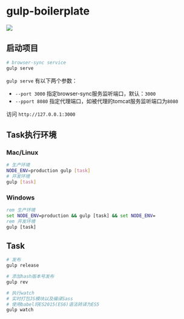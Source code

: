 
# gulp-boilerplate

[![](https://img.shields.io/badge/node.js->=_0.12-brightgreen.svg?style=flat-square)]()

## 启动项目

```bash
# browser-sync service
gulp serve
```

`gulp serve` 有以下两个参数：

* `--port 3000` 指定browser-sync服务监听端口，默认：`3000`
* `--pport 8080` 指定代理端口，如被代理的tomcat服务监听端口为`8080`

访问 `http://127.0.0.1:3000`

## Task执行环境

### Mac/Linux

```bash
# 生产环境
NODE_ENV=production gulp [task]
# 开发环境
gulp [task]
```

### Windows

```bat
rem 生产环境
set NODE_ENV=production && gulp [task] && set NODE_ENV=
rem 开发环境
gulp [task]
```

## Task

```bash
# 发布
gulp release

# 添加hash版本号发布
gulp rev

# 执行watch
# 实时打包JS模块以及编译Sass
# 使用babel将ES2015(ES6)语法转译为ES5
gulp watch

```
